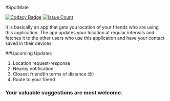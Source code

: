 #SpotMate

[![Codacy Badge](https://api.codacy.com/project/badge/Grade/ed1d2444db34452bbd2618bec8459d54)](https://www.codacy.com/app/201452004/SpotMate?utm_source=github.com&amp;utm_medium=referral&amp;utm_content=Nilesh4145/SpotMate&amp;utm_campaign=Badge_Grade)
[![Issue Count](https://codeclimate.com/github/Nilesh4145/SpotMate/badges/issue_count.svg)](https://codeclimate.com/github/Nilesh4145/SpotMate)

It is basically an app that gets you location of your friends who are using this application. 
The app updates your location at regular intervals and fetches it to the other users who use this application
and have your contact saved in their devices.

##Upcoming Updates

1. Location request-response
2. Nearby notification
3. Closest friend(In terms of distance :wink:)
4. Route to your friend

### Your valuable suggestions are most welcome. 
